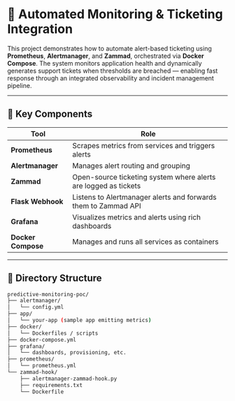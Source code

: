 # 🔧 Automated Monitoring & Ticketing Integration

This project demonstrates how to automate alert-based ticketing using **Prometheus**, **Alertmanager**, and **Zammad**, orchestrated via **Docker Compose**. The system monitors application health and dynamically generates support tickets when thresholds are breached — enabling fast response through an integrated observability and incident management pipeline.

---

## 📌 Key Components

| Tool            | Role                                                                 |
|-----------------|----------------------------------------------------------------------|
| **Prometheus**  | Scrapes metrics from services and triggers alerts                    |
| **Alertmanager**| Manages alert routing and grouping                                   |
| **Zammad**      | Open-source ticketing system where alerts are logged as tickets      |
| **Flask Webhook** | Listens to Alertmanager alerts and forwards them to Zammad API     |
| **Grafana**     | Visualizes metrics and alerts using rich dashboards                  |
| **Docker Compose** | Manages and runs all services as containers                        |

---

## 📁 Directory Structure

```bash
predictive-monitoring-poc/
├── alertmanager/
│   └── config.yml
├── app/
│   └── your-app (sample app emitting metrics)
├── docker/
│   └── Dockerfiles / scripts
├── docker-compose.yml
├── grafana/
│   └── dashboards, provisioning, etc.
├── prometheus/
│   └── prometheus.yml
└── zammad-hook/
    ├── alertmanager-zammad-hook.py
    ├── requirements.txt
    └── Dockerfile
